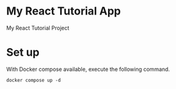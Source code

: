 # My React Tutorial App

My React Tutorial Project

# Set up

With Docker compose available, execute the following command.

```shell
docker compose up -d
```
